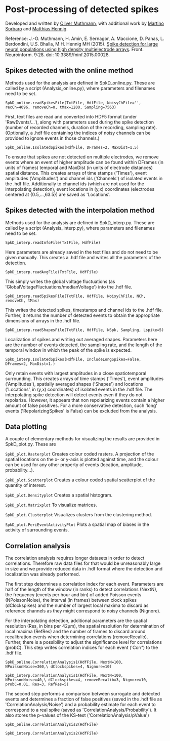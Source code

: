 # Post-processing of detected spikes

Developed and written by [Oliver Muthmann](ollimuh@googlemail.com), with additional work by [Martino Sorbaro](http://martinosorb.github.io) and [Matthias Hennig](http://homepages.inf.ed.ac.uk/mhennig/index.html).

Reference: J.-O. Muthmann, H. Amin, E. Sernagor, A. Maccione, D. Panas, L. Berdondini, U.S. Bhalla, M.H. Hennig MH (2015). [Spike detection for large neural populations using high density multielectrode arrays](http://journal.frontiersin.org/article/10.3389/fninf.2015.00028/abstract). Front. Neuroinform. 9:28. doi: 10.3389/fninf.2015.00028.


## Spikes detected with the online method

Methods used for the analysis are defined in SpkD_online.py. These are called by a script (Analysis_online.py), where parameters and filenames need to be set.

`SpkD_online.readSpikesFile(TxtFile, HdfFile, NoisyChFile='', recCh=4096, removeCh=0, tMax=1200, Sampling=7563)`

First, text files are read and converted into HDF5 format (under 'RawEvents/...'), along with parameters used during the spike detection (number of recorded channels, duration of the recording, sampling rate). (Optionally, a .hdf file containing the indices of noisy channels can be provided to ignore events in those channels.)

`SpkD_online.IsolatedSpikes(HdfFile, DFrames=2, MaxDist=1.5)`

To ensure that spikes are not detected on multiple electrodes, we remove events where an event of higher amplitude can be found within DFrames (in units of frames) temporal and MaxDist (in units of electrode distances) spatial distance. This creates arrays of time stamps ('Times'), event amplitudes ('Amplitudes') and channel ids ('Channels') of isolated events in the .hdf file. Additionally to channel ids (which are not used for the interpolating detection), event locations in (y,x) coordinates (electrodes centered at {0.5,...,63.5}) are saved as 'Locations'.

## Spikes detected with the interpolation method

Methods used for the analysis are defined in SpkD_interp.py. These are called by a script (Analysis_interp.py), where parameters and filenames need to be set.

`SpkD_interp.readInfoFile(TxtFile, HdfFile)`

Here parameters are already saved in the text files and do not need to be given manually. This creates a .hdf file and writes all the parameters of the detection.

`SpkD_interp.readAvgFile(TxtFile, HdfFile)`

This simply writes the global voltage fluctuations (as 'GlobalVoltageFluctuations/medianVoltage') into the .hdf file.

`SpkD_interp.readSpikesFile(TxtFile, HdfFile, NoisyChFile, NCh, removeCh, tMax)`

This writes the detected spikes, timestamps and channel ids to the .hdf file. Further, it returns the number of detected events to obtain the appropriate dimensions of arrays in the .hdf file.

`SpkD_interp.readShapesFile(TxtFile, HdfFile, NSpk, Sampling, Lspike=5)`

Localization of spikes and writing out averaged shapes. Parameters here are the number of events detected, the sampling rate, and the length of the temporal window in which the peak of the spike is expected.

`SpkD_interp.IsolatedSpikes(HdfFile, IncludeLongSpikes=False, DFrames=2, MaxDist=1.)`

Only retain events with largest amplitudes in a close spatiotemporal surrounding. This creates arrays of time stamps ('Times'), event amplitudes ('Amplitudes'), spatially averaged shapes ('Shapes') and locations ('Locations', in (y,x) coordinates) of isolated events in the .hdf file. The interpolating spike detection will detect events even if they do not repolarize. However, it appears that non repolarizing events contain a higher amount of false positives. For a more conservative detection, such 'long' events ('RepolarizingSpikes' is False) can be excluded from the analysis.

## Data plotting

A couple of elementary methods for visualizing the results are provided in SpkD_plot.py. These are

`SpkD_plot.Rasterplot` Creates colour coded rasters. A projection of the spatial locations on the x- or y-axis is plotted against time, and the colour can be used for any other property of events (location, amplitude, probability...).

`SpkD_plot.Scatterplot` Creates a colour coded spatial scatterplot of the quantity of interest.

`SpkD_plot.Densityplot` Creates a spatial histogram.

`SpkD_plot.Matrixplot` To visualize matrices.

`SpkD_plot.Clusterplot` Visualizes clusters from the clustering method.

`SpkD_plot.PeriEventActivityPlot` Plots a spatial map of biases in the activity of surrounding events.


## Correlation analysis

The correlation analysis requires longer datasets in order to detect correlations. Therefore raw data files for that would be unreasonably large in size and we provide reduced data in .hdf format where the detection and localization was already performed.

The first step determines a correlation index for each event. Parameters are half of the length of the window (in ranks) to detect correlations (NextN), the frequency (events per hour and bin) of added Poisson events (NPoissonNoise), the interval (in frames) between clock spikes (dClockspikes) and the number of largest local maxima to discard as reference channels as they might correspond to noisy channels (Nignore).

For the interpolating detection, additional parameters are the spatial resolution (Res, in bins per 42µm), the spatial resolution for determination of local maxima (RefRes) and the number of frames to discard around recalibration events when determining correlations (removeRecalib). Further, there is a possibility to adjust the significance level for correlations (probC). This step writes correlation indices for each event ('Corr') to the .hdf file.

`SpkD_online.CorrelationAnalysis1(HdfFile, NextN=100, NPoissonNoise=360,\ dClockspikes=4, Nignore=10)`

`SpkD_interp.CorrelationAnalysis1(HdfFile, NextN=100, NPoissonNoise=40,\ dClockspikes=4, removeRecalib=3, Nignore=10, probC=0.01, Res=3, RefRes=5)`

The second step performs a comparison between surrogate and detected events and determines a fraction of false positives (saved in the .hdf file as 'CorrelationAnalysis/Noise') and a probability estimate for each event to correspond to a real spike (saved as 'CorrelationAnalysis/Probability'). It also stores the p-values of the KS-test ('CorrelationAnalysis/pValue')

`SpkD_online.CorrelationAnalysis2(HdfFile)`

`SpkD_interp.CorrelationAnalysis2(HdfFile)`
